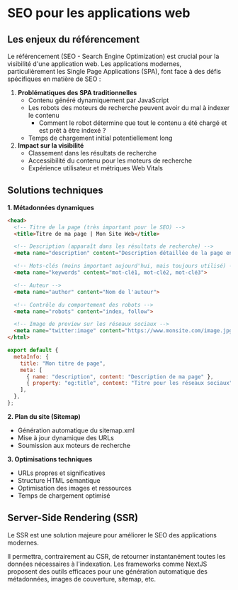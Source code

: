 # SEO pour les applications web

## Les enjeux du référencement

Le référencement (SEO - Search Engine Optimization) est crucial pour la visibilité d'une application web. Les applications modernes, particulièrement les Single Page Applications (SPA), font face à des défis spécifiques en matière de SEO :

1. **Problématiques des SPA traditionnelles**
   - Contenu généré dynamiquement par JavaScript
   - Les robots des moteurs de recherche peuvent avoir du mal à indexer le contenu
     - Comment le robot détermine que tout le contenu a été chargé et est prêt à être indexé ?
   - Temps de chargement initial potentiellement long
2. **Impact sur la visibilité**
   - Classement dans les résultats de recherche
   - Accessibilité du contenu pour les moteurs de recherche
   - Expérience utilisateur et métriques Web Vitals

## Solutions techniques

**1. Métadonnées dynamiques**

```html
<head>
  <!-- Titre de la page (très important pour le SEO) -->
  <title>Titre de ma page | Mon Site Web</title>

  <!-- Description (apparaît dans les résultats de recherche) -->
  <meta name="description" content="Description détaillée de la page en 150-160 caractères. C'est ce texte qui apparaîtra dans les résultats de recherche Google.">

  <!-- Mots-clés (moins important aujourd'hui, mais toujours utilisé) -->
  <meta name="keywords" content="mot-clé1, mot-clé2, mot-clé3">

  <!-- Auteur -->
  <meta name="author" content="Nom de l'auteur">

  <!-- Contrôle du comportement des robots -->
  <meta name="robots" content="index, follow">

  <!-- Image de preview sur les réseaux sociaux -->
  <meta name="twitter:image" content="https://www.monsite.com/image.jpg">
</html>
```

```jsx
export default {
  metaInfo: {
    title: "Mon titre de page",
    meta: [
      { name: "description", content: "Description de ma page" },
      { property: "og:title", content: "Titre pour les réseaux sociaux" },
    ],
  },
};
```

**2. Plan du site (Sitemap)**

- Génération automatique du sitemap.xml
- Mise à jour dynamique des URLs
- Soumission aux moteurs de recherche

**3. Optimisations techniques**

- URLs propres et significatives
- Structure HTML sémantique
- Optimisation des images et ressources
- Temps de chargement optimisé

## Server-Side Rendering (SSR)

Le SSR est une solution majeure pour améliorer le SEO des applications modernes.

Il permettra, contrairement au CSR, de retourner instantanément toutes les données nécessaires à l'indexation. Les frameworks comme NextJS proposent des outils efficaces pour une génération automatique des métadonnées, images de couverture, sitemap, etc.
